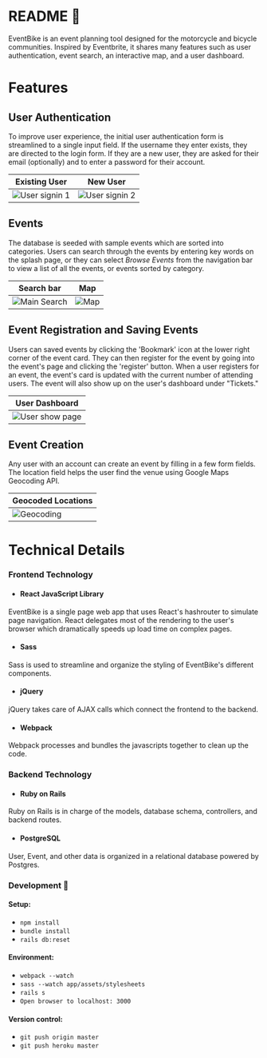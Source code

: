 # README :bicyclist:

EventBike is an event planning tool designed for the motorcycle and bicycle communities. Inspired by Eventbrite, it shares many features such as user authentication, event search, an interactive map, and a user dashboard. 

# Features

## User Authentication

To improve user experience, the initial user authentication form is streamlined to a single input field. If the username they enter exists, they are directed to the login form. If they are a new user, they are asked for their email (optionally) and to enter a password for their account. 

| Existing User | New User | 
| ------------- | -------- |
| ![User signin 1](https://media.giphy.com/media/3o6fIXGLPUNbG5BC12/giphy.gif) | ![User signin 2](https://media.giphy.com/media/xT0xeCMXhzeOicp2Io/giphy.gif) |

## Events

The database is seeded with sample events which are sorted into categories. Users can search through the events by entering key words on the splash page, or they can select *Browse Events* from the navigation bar to view a list of all the events, or events sorted by category. 

| Search bar | Map | 
| ---------- | --- |
| ![Main Search](https://media.giphy.com/media/xT0xeJ1TXwuZKHUrSg/giphy.gif) | ![Map](https://media.giphy.com/media/3o6fJcbRMUoIlp26VW/giphy.gif) |


## Event Registration and Saving Events 

Users can saved events by clicking the 'Bookmark' icon at the lower right corner of the event card. They can then register for the event by going into the event's page and clicking the 'register' button. When a user registers for an event, the event's card is updated with the current number of attending users. The event will also show up on the user's dashboard under "Tickets." 

| User Dashboard |
| --------------- |
| ![User show page](https://media.giphy.com/media/l4Ep4I7DDZw1PWLiE/giphy.gif) |


## Event Creation

Any user with an account can create an event by filling in a few form fields. The location field helps the user find the venue using Google Maps Geocoding API. 

| Geocoded Locations |
| ------------------ |
| ![Geocoding](https://media.giphy.com/media/xT0xeqrUVqFASK0DnO/giphy.gif) |


# Technical Details 

### Frontend Technology 

+ #### React JavaScript Library

EventBike is a single page web app that uses React's hashrouter to simulate page navigation. React delegates most of the rendering to the user's browser which dramatically speeds up load time on complex pages. 

+ #### Sass

Sass is used to streamline and organize the styling of EventBike's different components. 

+ #### jQuery

jQuery takes care of AJAX calls which connect the frontend to the backend. 

+ #### Webpack

Webpack processes and bundles the javascripts together to clean up the code.


### Backend Technology


+ #### Ruby on Rails 

Ruby on Rails is in charge of the models, database schema, controllers, and backend routes.

+ #### PostgreSQL

User, Event, and other data is organized in a relational database powered by Postgres. 

### Development :checkered_flag:

#### Setup:
+ `npm install`
+ `bundle install`
+ `rails db:reset`

#### Environment:
+ `webpack --watch`
+ `sass --watch app/assets/stylesheets`
+ `rails s`
+ `Open browser to localhost: 3000`


#### Version control:
+ `git push origin master`
+ `git push heroku master` 


